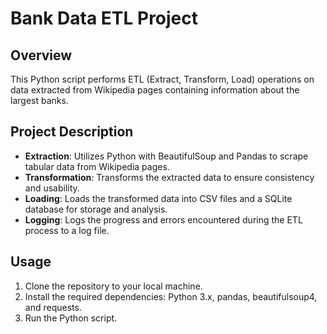 # Bank Data ETL Project

## Overview
This Python script performs ETL (Extract, Transform, Load) operations on data extracted from Wikipedia pages containing information about the largest banks.

## Project Description
- **Extraction**: Utilizes Python with BeautifulSoup and Pandas to scrape tabular data from Wikipedia pages.
- **Transformation**: Transforms the extracted data to ensure consistency and usability.
- **Loading**: Loads the transformed data into CSV files and a SQLite database for storage and analysis.
- **Logging**: Logs the progress and errors encountered during the ETL process to a log file.

## Usage
1. Clone the repository to your local machine.
2. Install the required dependencies: Python 3.x, pandas, beautifulsoup4, and requests.
3. Run the Python script.


